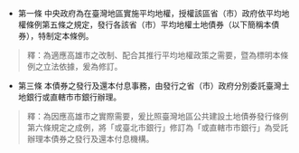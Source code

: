 * 第一條 中央政府為在臺灣地區實施平均地權，授權該區省（市）政府依平均地權條例第五條之規定，發行各該省（市）平均地權土地債券（以下簡稱本債券），特制定本條例。

> 釋：為適應高雄市之改制、配合其推行平均地權政策之需要，暨為標明本條例之立法依據，爰為修訂。

* 第三條 本債券之發行及還本付息事務，由發行之省（市）政府分別委託臺灣土地銀行或直轄市市銀行辦理。

> 釋：為因應高雄市之實際需要，爰比照臺灣地區公共建設土地債券發行條例第六條規定之成例，將「或臺北市銀行」修訂為「或直轄市市銀行」為受託辦理本債券之發行及還本付息機構。

